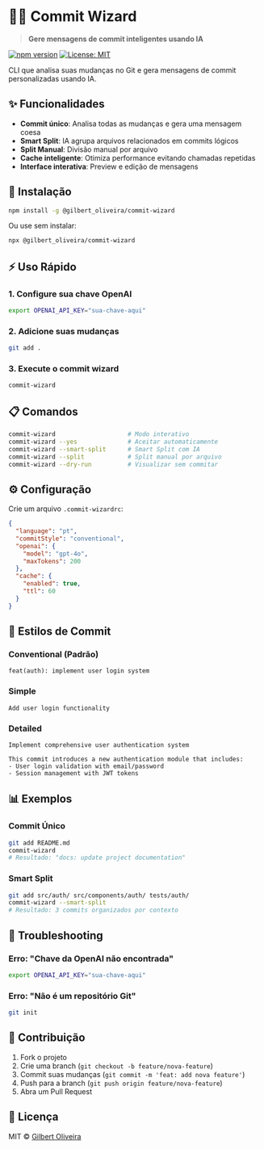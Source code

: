 # 🧙‍♂️ Commit Wizard

> **Gere mensagens de commit inteligentes usando IA**

[![npm version](https://img.shields.io/npm/v/@gilbert_oliveira/commit-wizard.svg)](https://www.npmjs.com/package/@gilbert_oliveira/commit-wizard)
[![License: MIT](https://img.shields.io/badge/License-MIT-yellow.svg)](https://opensource.org/licenses/MIT)

CLI que analisa suas mudanças no Git e gera mensagens de commit personalizadas usando IA.

## ✨ Funcionalidades

- **Commit único**: Analisa todas as mudanças e gera uma mensagem coesa
- **Smart Split**: IA agrupa arquivos relacionados em commits lógicos
- **Split Manual**: Divisão manual por arquivo
- **Cache inteligente**: Otimiza performance evitando chamadas repetidas
- **Interface interativa**: Preview e edição de mensagens

## 🚀 Instalação

```bash
npm install -g @gilbert_oliveira/commit-wizard
```

Ou use sem instalar:

```bash
npx @gilbert_oliveira/commit-wizard
```

## ⚡ Uso Rápido

### 1. Configure sua chave OpenAI

```bash
export OPENAI_API_KEY="sua-chave-aqui"
```

### 2. Adicione suas mudanças

```bash
git add .
```

### 3. Execute o commit wizard

```bash
commit-wizard
```

## 📋 Comandos

```bash
commit-wizard                    # Modo interativo
commit-wizard --yes              # Aceitar automaticamente
commit-wizard --smart-split      # Smart Split com IA
commit-wizard --split            # Split manual por arquivo
commit-wizard --dry-run          # Visualizar sem commitar
```

## ⚙️ Configuração

Crie um arquivo `.commit-wizardrc`:

```json
{
  "language": "pt",
  "commitStyle": "conventional",
  "openai": {
    "model": "gpt-4o",
    "maxTokens": 200
  },
  "cache": {
    "enabled": true,
    "ttl": 60
  }
}
```

## 🎨 Estilos de Commit

### Conventional (Padrão)
```
feat(auth): implement user login system
```

### Simple
```
Add user login functionality
```

### Detailed
```
Implement comprehensive user authentication system

This commit introduces a new authentication module that includes:
- User login validation with email/password
- Session management with JWT tokens
```

## 📊 Exemplos

### Commit Único
```bash
git add README.md
commit-wizard
# Resultado: "docs: update project documentation"
```

### Smart Split
```bash
git add src/auth/ src/components/auth/ tests/auth/
commit-wizard --smart-split
# Resultado: 3 commits organizados por contexto
```

## 🐛 Troubleshooting

### Erro: "Chave da OpenAI não encontrada"
```bash
export OPENAI_API_KEY="sua-chave-aqui"
```

### Erro: "Não é um repositório Git"
```bash
git init
```

## 🤝 Contribuição

1. Fork o projeto
2. Crie uma branch (`git checkout -b feature/nova-feature`)
3. Commit suas mudanças (`git commit -m 'feat: add nova feature'`)
4. Push para a branch (`git push origin feature/nova-feature`)
5. Abra um Pull Request

## 📝 Licença

MIT © [Gilbert Oliveira](https://github.com/gilbert-oliveira)

